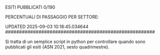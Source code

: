 ESITI PUBBLICATI 0/190 

PERCENTUALI DI PASSAGGIO PER SETTORE:

UPDATED 2025-09-03 10:18:45.034644
###################################################### 

Si tratta di un semplice script in python per controllare quando sono pubblicati gli esiti (ASN 2021, sesto quadrimestre).

